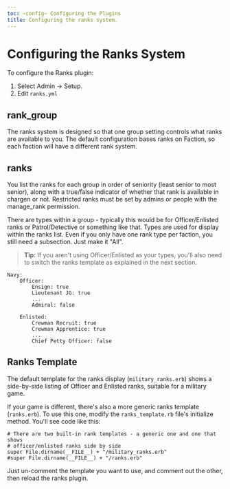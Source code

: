 ```yaml
---
toc: ~config~ Configuring the Plugins
title: Configuring the ranks system.
---
```

# Configuring the Ranks System

To configure the Ranks plugin:

1. Select Admin -> Setup.
2. Edit `ranks.yml`

## rank_group

The ranks system is designed so that one group setting controls what ranks are available to you.  The default configuration bases ranks on Faction, so each faction will have a different rank system.

## ranks

You list the ranks for each group in order of seniority (least senior to most senior), along with a true/false indicator of whether that rank is available in chargen or not.  Restricted ranks must be set by admins or people with the manage_rank permission.

There are types within a group - typically this would be for Officer/Enlisted ranks or Patrol/Detective or something like that.  Types are used for display within the ranks list.  Even if you only have one rank type per faction, you still need a subsection.  Just make it "All".

> <i class="fa fa-info-circle"></i> **Tip:** If you aren't using Officer/Enlisted as your types, you'll also need to switch the ranks template as explained in the next section.

    Navy:
        Officer:
            Ensign: true
            Lieutenant JG: true
            ...
            Admiral: false
            
        Enlisted:
            Crewman Recruit: true
            Crewman Apprentice: true
            ...
            Chief Petty Officer: false

## Ranks Template

The default template for the ranks display (`military_ranks.erb`) shows a side-by-side listing of Officer and Enlisted ranks, suitable for a military game.

If your game is different, there's also a more generic ranks template (`ranks.erb`).  To use this one, modify the `ranks_template.rb` file's initialize method.  You'll see code like this:

    # There are two built-in rank templates - a generic one and one that shows 
    # officer/enlisted ranks side by side
    super File.dirname(__FILE__) + "/military_ranks.erb"
    #super File.dirname(__FILE__) + "/ranks.erb"

Just un-comment the template you want to use, and comment out the other, then reload the ranks plugin.